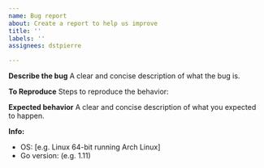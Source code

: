```yaml
---
name: Bug report
about: Create a report to help us improve
title: ''
labels: ''
assignees: dstpierre

---
```


**Describe the bug**
A clear and concise description of what the bug is.

**To Reproduce**
Steps to reproduce the behavior:

**Expected behavior**
A clear and concise description of what you expected to happen.

**Info:**
 - OS: [e.g. Linux 64-bit running Arch Linux]
 - Go version: (e.g. 1.11)
